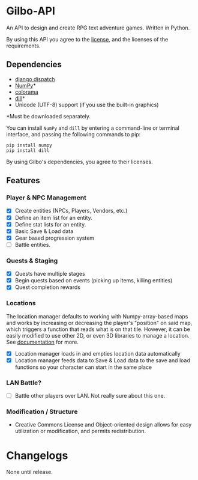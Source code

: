 # Gilbo-API
An API to design and create RPG text adventure games. Written in Python.

By using this API you agree to the [license](https://github.com/ajzett/Gilbo-API/blob/master/LICENSE.md), and the licenses of the requirements.

## Dependencies
- [django dispatch](https://github.com/django/django/blob/master/django/dispatch/license.txt)
- [NumPy](https://github.com/scipy/scipy/blob/master/LICENSE.txt)*
- [colorama](https://github.com/tartley/colorama/blob/master/LICENSE.txt)
- [dill](https://github.com/uqfoundation/dill/blob/master/LICENSE)*
- Unicode (UTF-8) support (if you use the built-in graphics)

*Must be downloaded separately.

You can install `NumPy` and `dill` by entering a command-line or terminal interface, and passing the following commands to pip:
```
pip install numpy
pip install dill
```

By using Gilbo's dependencies, you agree to their licenses.

## Features 
### Player & NPC Management
- [x] Create entities (NPCs, Players, Vendors, etc.)
- [x] Define an item list for an entity.
- [x] Define stat lists for an entity.
- [x] Basic Save & Load data
- [x] Gear based progression system
- [ ] Battle entities.

### Quests & Staging
- [x] Quests have multiple stages
- [x] Begin quests based on events (picking up items, killing entities)
- [x] Quest completion rewards

### Locations
The location manager defaults to working with Numpy-array-based maps and works by increasing or decreasing the player's "position" on said map, which triggers a function that reads what is on that tile. However, it can be easily modified to use other 2D, or even 3D libraries to manage a location. See [documentation](https://github.com/ajzett/Gilbo-API/blob/master/DOCUMENTATION.md) for more. 

- [x] Location manager loads in and empties location data automatically
- [x] Location manager feeds data to Save & Load data to the save and load functions so your character can start in the same place

### LAN Battle?
- [ ] Battle other players over LAN. Not really sure about this one.

### Modification / Structure
- Creative Commons License and Object-oriented design allows for easy utilization or modification, and permits redistribution.

# Changelogs
None until release.
